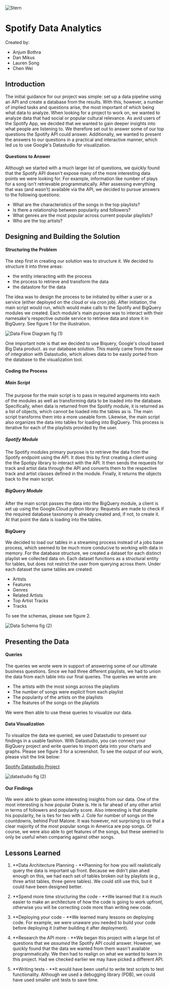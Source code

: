 ![Stern](/assets/stern.png)

# Spotify Data Analytics

Created by:
* Anjum Bothra
* Dan Mikus
* Lauren Song
* Chen Wei

## Introduction

The initial guidance for our project was simple: set up a data pipeline using an API and create a database from the results. With this, however, a number of implied tasks and questions arise, the most important of which being what data to analyze. When looking for a project to work on, we wanted to analyze data that had social or popular cultural relevance. As avid users of the Spotify App, we decided that we wanted to gain deeper insights into what people are listening to. We therefore set out to answer some of our top questions the Spotify API could answer. Additionally, we wanted to present the answers to our questions in a practical and interactive manner, which led us to use Google's Datastudio for visualization.

#### Questions to Answer

Although we started with a much larger list of questions, we quickly found that the Spotify API doesn't expose many of the more interesting data points we were looking for. For example, information like number of plays for a song isn't retrievable programmatically. After assessing everything that was (and wasn't) available via the API, we decided to pursue answers to the following questions:

* What are the characteristics of the songs in the top playlists?
* Is there a relationship between popularity and followers?
* What genres are the most popular across current popular playlists?
* Who are the top artists?

## Designing and Building the Solution
#### Structuring the Problem

The step first in creating our solution was to structure it. We decided to structure it into three areas:
* the entity interacting with the process
* the process to retrieve and transform the data
* the datastore for the data

The idea was to design the process to be initiated by either a user or a service (either deployed on the cloud or via cron job). After initiation, the main script would run, which would make calls to the Spotify and BigQuery modules we created. Each module's main purpose was to interact with their namesake's respective outside service to retrieve data and store it in BigQuery. See figure 1 for the illustration.

![Data Flow Diagram](/assets/data_flow_diagram.png)
fig (1)

One important note is that we decided to use Biquery, Google's cloud based Big Data product. as our database solution. This mainly came from the ease of integration with Datastudio, which allows data to be easily ported from the database to the visualization tool.

#### Coding the Process
##### Main Script
The purpose for the main script is to pass in required arguments into each of the modules as well as transforming data to be loaded into the database. Specifically, when data is returned from the Spotify module, it is returned as a list of objects, which cannot be loaded into the tables as is. The main script transforms them into a more useable form. Likewise, the main script also organizes the data into tables for loading into BigQuery. This process is iterative for each of the playlists provided by the user.

##### Spotify Module
The Spotify modules primary purpose is to retrieve the data from the Spotify endpoint using the API. It does this by first creating a client using the the Spotipy library to interact with the API. It then sends the requests for track and artist data through the API and converts them to the respective track and artist classes defined in the module. Finally, it returns the objects back to the main script.

##### BigQuery Module
 After the main script passes the data into the BigQuery module, a client is set up using the Google.Cloud python library. Requests are made to check if the required database taxonomy is already created and, if not, to create it. At that point the data is loading into the tables.

#### BigQuery

We decided to load our tables in a streaming process instead of a jobs base process, which seemed to be much more conducive to working with data in memory. For the database structure, we created a dataset for each distinct playlist we collected data on. Each dataset functions as a structural entity for tables, but does not restrict the user from querying across them. Under each dataset the same tables are created:

* Artists
* Features
* Genres
* Related Artists
* Top Artist Tracks
* Tracks

To see the schemas, please see figure 2.

![Data Schema](/assets/Schema2.png)
fig (2)

## Presenting the Data
#### Queries

The queries we wrote were in support of answering some of our ultimate business questions. Since we had three different playlists, we had to union the data from each table into our final queries. The queries we wrote are:

* The artists with the most songs across the playlists
* The number of songs were explicit from each playlist
* The popularity of the artists on the playlists
* The features of the songs on the playlists

We were then able to use these queries to visualize our data.


#### Data Visualization

To visualize the data we queried, we used Datastudio to present our findings in a usable fashion. With Datastudio, you can connect your BigQuery project and write queries to import data into your charts and graphs. Please see figure 3 for a screenshot. To see the output of our work, please visit the link below:

[Spotify Datastudio Project](https://datastudio.google.com/reporting/1ELPtwKYgR3OrSuNjLelY04tmtFL4wuQS/page/JjCR)

![datastudio](/assets/datastudio.png)
fig (2)

#### Our Findings

We were able to glean some interesting insights from our data. One of the most interesting is how popular Drake is. He is far ahead of any other artist in terms of followers and popularity score. Also interesting is that despite his popularity, he is ties for two with J. Cole for number of songs on the countdowns, behind Post Malone. It was however, not surprising to us that a clear majority of the most popular songs in America are pop songs. Of course, we were also able to get features of the songs, but these seemed to only be useful when comparing against other songs.

## Lessons Learned
1. **Data Architecture Planning - **Planning for how you will realistically query the data is important up front. Because we didn't plan ahed enough on this, we had each set of tables broken out by playlists (e.g., three artist tables, three genre tables). We could still use this, but it could have been designed better.

2. **Spend more time structuring the code - **We learned that it is much easier to make an architecture of how the code is going to work upfront, otherwise you will be correcting code more than writing new code.

3. **Deploying your code - **We learned many lessons on deploying code. For example, we were unaware you needed to build your code before deploying it (rather building it after deployment).

4. **Research the API more - **We began this project with a large list of questions that we _assumed_ the Spotify API could answer. However, we quickly found that the data we wanted from them wasn't available programmatically. We then had to realign on what we wanted to learn in this project. Had we checked earlier we may have picked a different API.

5. **Writing tests - **It would have been useful to write test scripts to test functionality. Although we used a debugging library (PDB), we could have used smaller unit tests to save time.
